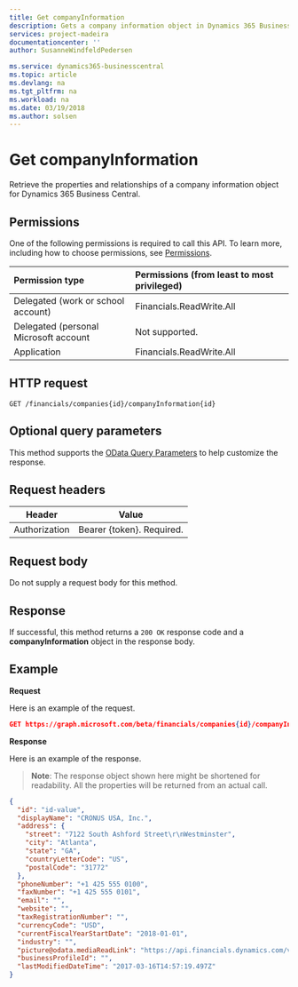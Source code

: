 ```yaml
---
title: Get companyInformation 
description: Gets a company information object in Dynamics 365 Business Central.
services: project-madeira
documentationcenter: ''
author: SusanneWindfeldPedersen

ms.service: dynamics365-businesscentral
ms.topic: article
ms.devlang: na
ms.tgt_pltfrm: na
ms.workload: na
ms.date: 03/19/2018
ms.author: solsen
---
```


# Get companyInformation
Retrieve the properties and relationships of a company information object for Dynamics 365 Business Central.

## Permissions
One of the following permissions is required to call this API. To learn more, including how to choose permissions, see [Permissions](/graph/permissions_reference).

|Permission type |Permissions (from least to most privileged)|
|:---------------|:------------------------------------------|
|Delegated (work or school account)|Financials.ReadWrite.All |
|Delegated (personal Microsoft account|Not supported.|
|Application|Financials.ReadWrite.All|

## HTTP request
```
GET /financials/companies{id}/companyInformation{id}
```
## Optional query parameters
This method supports the [OData Query Parameters](/graph/query_parameters) to help customize the response.

## Request headers
|Header|Value|
|------|-----|
|Authorization  |Bearer {token}. Required. |

## Request body
Do not supply a request body for this method.

## Response
If successful, this method returns a `200 OK` response code and a **companyInformation** object in the response body.

## Example

**Request**

Here is an example of the request.
```json
GET https://graph.microsoft.com/beta/financials/companies{id}/companyInformation{id}
```

**Response**

Here is an example of the response. 

> **Note**: The response object shown here might be shortened for readability. All the properties will be returned from an actual call.

```json
{
  "id": "id-value",
  "displayName": "CRONUS USA, Inc.",
  "address": {
    "street": "7122 South Ashford Street\r\nWestminster",
    "city": "Atlanta",
    "state": "GA",
    "countryLetterCode": "US",
    "postalCode": "31772"
  },
  "phoneNumber": "+1 425 555 0100",
  "faxNumber": "+1 425 555 0101",
  "email": "",
  "website": "",
  "taxRegistrationNumber": "",
  "currencyCode": "USD",
  "currentFiscalYearStartDate": "2018-01-01",
  "industry": "",
  "picture@odata.mediaReadLink": "https://api.financials.dynamics.com/v1.0/api/beta/companies{id}/companyInformation{id}/picture",
  "businessProfileId": "",
  "lastModifiedDateTime": "2017-03-16T14:57:19.497Z"
}
```

